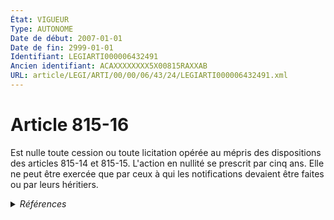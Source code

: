 ```yaml
---
État: VIGUEUR
Type: AUTONOME
Date de début: 2007-01-01
Date de fin: 2999-01-01
Identifiant: LEGIARTI000006432491
Ancien identifiant: ACAXXXXXXXX5X00815RAXXAB
URL: article/LEGI/ARTI/00/00/06/43/24/LEGIARTI000006432491.xml
---
```


<h1>Article 815-16</h1>

Est nulle toute cession ou toute licitation opérée au mépris des dispositions
des articles 815-14 et 815-15. L'action en nullité se prescrit par cinq ans.
Elle ne peut être exercée que par ceux à qui les notifications devaient être
faites ou par leurs héritiers.


<details>
  <summary><em>Références</em></summary>

  <h2>Articles faisant référence à l'article</h2>
  
  <ul>
    <li>
      <a href="https://legal.tricoteuses.fr//redirection/LEGIARTI000006432469?vers=git&vers=legifrance">Code civil - article 815-14 AUTONOME VIGUEUR, en vigueur depuis le 2007-01-01</a> CITATION cible
    </li>
    <li>
      <a href="https://legal.tricoteuses.fr//redirection/LEGIARTI000006432480?vers=git&vers=legifrance">Code civil - article 815-15 AUTONOME VIGUEUR, en vigueur depuis le 2007-01-01</a> CITATION cible
    </li>
    <li>
      <a href="https://legal.tricoteuses.fr//redirection/LEGIARTI000006432468?vers=git&vers=legifrance">Code civil - article 815-14 AUTONOME MODIFIE, en vigueur du 1977-07-01 au 2007-01-01</a> CITATION cible
    </li>
    <li>
      <a href="https://legal.tricoteuses.fr//redirection/LEGIARTI000006432478?vers=git&vers=legifrance">Code civil - article 815-15 AUTONOME MODIFIE, en vigueur du 1977-07-01 au 2007-01-01</a> CITATION cible
    </li>
    <li>
      <a href="https://legal.tricoteuses.fr//redirection/LEGIARTI000006284836?vers=git&vers=legifrance">LOI n° 2006-728 du 23 juin 2006 portant réforme des successions et des libéralités - article 2 ENTIEREMENT_MODIF</a> MODIFICATION cible
    </li>
  </ul>
  
  <h2>Références faites par l'article</h2>
  
  <ul>
    <li>
      2006-06-23 MODIFICATION source <a href="https://legal.tricoteuses.fr//redirection/LEGIARTI000006284836?vers=git&vers=legifrance">LOI n° 2006-728 du 23 juin 2006 portant réforme des successions et des libéralités - article 2 ENTIEREMENT_MODIF</a>
    </li>
    <li>
      2999-01-01 CITATION source <a href="https://legal.tricoteuses.fr//redirection/LEGIARTI000006432468?vers=git&vers=legifrance">Code civil - article 815-14 AUTONOME MODIFIE, en vigueur du 1977-07-01 au 2007-01-01</a>
    </li>
    <li>
      2999-01-01 CITATION source <a href="https://legal.tricoteuses.fr//redirection/LEGIARTI000006432478?vers=git&vers=legifrance">Code civil - article 815-15 AUTONOME MODIFIE, en vigueur du 1977-07-01 au 2007-01-01</a>
    </li>
    <li>
      2999-01-01 CITATION cible <a href="https://legal.tricoteuses.fr//redirection/LEGIARTI000006432511?vers=git&vers=legifrance">Code civil - article 815-18 AUTONOME VIGUEUR, en vigueur depuis le 2007-01-01</a>
    </li>
    <li>
      CODIFICATION source Loi 1803-04-19
    </li>
  </ul>
</details>
